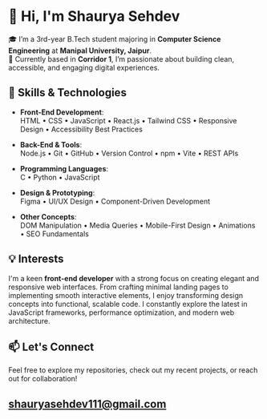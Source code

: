 # 👋 Hi, I'm Shaurya Sehdev

🎓 I’m a 3rd-year B.Tech student majoring in **Computer Science Engineering** at **Manipal University, Jaipur**.  
🚀 Currently based in **Corridor 1**, I’m passionate about building clean, accessible, and engaging digital experiences.

## 🧠 Skills & Technologies

- **Front-End Development**:  
  HTML • CSS • JavaScript • React.js • Tailwind CSS • Responsive Design • Accessibility Best Practices

- **Back-End & Tools**:  
  Node.js • Git • GitHub • Version Control • npm • Vite • REST APIs

- **Programming Languages**:  
  C • Python • JavaScript

- **Design & Prototyping**:  
  Figma • UI/UX Design • Component-Driven Development

- **Other Concepts**:  
  DOM Manipulation • Media Queries • Mobile-First Design • Animations • SEO Fundamentals

## 💡 Interests

I'm a keen **front-end developer** with a strong focus on creating elegant and responsive web interfaces. From crafting minimal landing pages to implementing smooth interactive elements, I enjoy transforming design concepts into functional, scalable code. I constantly explore the latest in JavaScript frameworks, performance optimization, and modern web architecture.

## 📫 Let's Connect

Feel free to explore my repositories, check out my recent projects, or reach out for collaboration!

shauryasehdev111@gmail.com
---

